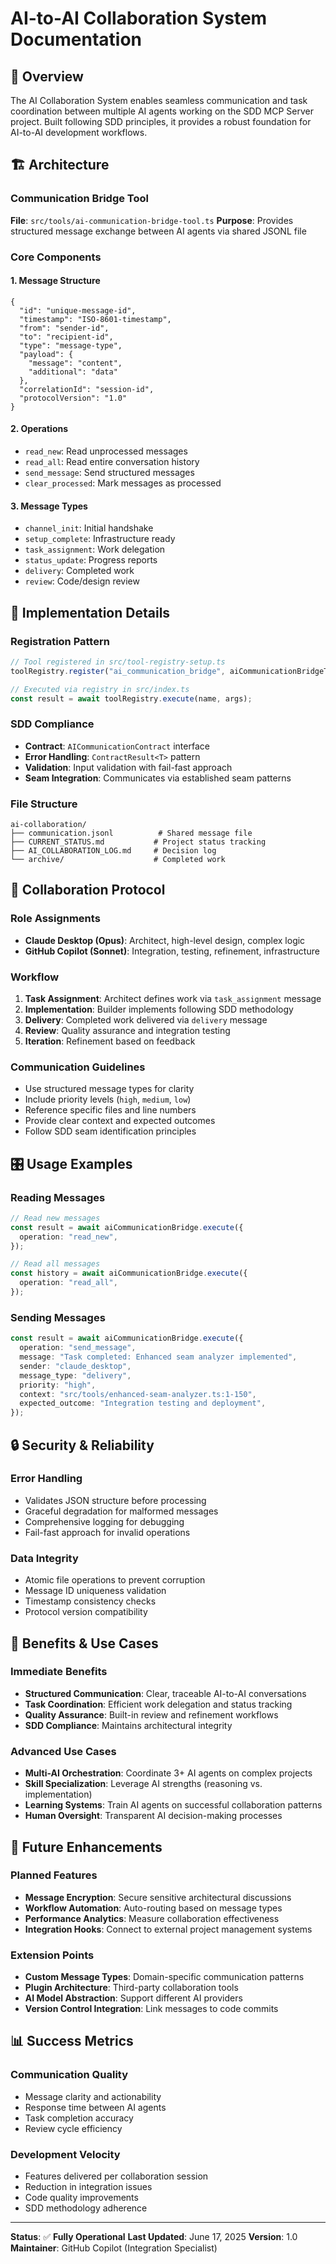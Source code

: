 # AI-to-AI Collaboration System Documentation

## 🎯 Overview

The AI Collaboration System enables seamless communication and task coordination between multiple AI agents working on the SDD MCP Server project. Built following SDD principles, it provides a robust foundation for AI-to-AI development workflows.

## 🏗️ Architecture

### Communication Bridge Tool

**File**: `src/tools/ai-communication-bridge-tool.ts`
**Purpose**: Provides structured message exchange between AI agents via shared JSONL file

### Core Components

#### 1. Message Structure

```jsonl
{
  "id": "unique-message-id",
  "timestamp": "ISO-8601-timestamp",
  "from": "sender-id",
  "to": "recipient-id",
  "type": "message-type",
  "payload": {
    "message": "content",
    "additional": "data"
  },
  "correlationId": "session-id",
  "protocolVersion": "1.0"
}
```

#### 2. Operations

- `read_new`: Read unprocessed messages
- `read_all`: Read entire conversation history
- `send_message`: Send structured messages
- `clear_processed`: Mark messages as processed

#### 3. Message Types

- `channel_init`: Initial handshake
- `setup_complete`: Infrastructure ready
- `task_assignment`: Work delegation
- `status_update`: Progress reports
- `delivery`: Completed work
- `review`: Code/design review

## 🔧 Implementation Details

### Registration Pattern

```typescript
// Tool registered in src/tool-registry-setup.ts
toolRegistry.register("ai_communication_bridge", aiCommunicationBridgeTool);

// Executed via registry in src/index.ts
const result = await toolRegistry.execute(name, args);
```

### SDD Compliance

- **Contract**: `AICommunicationContract` interface
- **Error Handling**: `ContractResult<T>` pattern
- **Validation**: Input validation with fail-fast approach
- **Seam Integration**: Communicates via established seam patterns

### File Structure

```
ai-collaboration/
├── communication.jsonl          # Shared message file
├── CURRENT_STATUS.md           # Project status tracking
├── AI_COLLABORATION_LOG.md     # Decision log
└── archive/                    # Completed work
```

## 🤝 Collaboration Protocol

### Role Assignments

- **Claude Desktop (Opus)**: Architect, high-level design, complex logic
- **GitHub Copilot (Sonnet)**: Integration, testing, refinement, infrastructure

### Workflow

1. **Task Assignment**: Architect defines work via `task_assignment` message
2. **Implementation**: Builder implements following SDD methodology
3. **Delivery**: Completed work delivered via `delivery` message
4. **Review**: Quality assurance and integration testing
5. **Iteration**: Refinement based on feedback

### Communication Guidelines

- Use structured message types for clarity
- Include priority levels (`high`, `medium`, `low`)
- Reference specific files and line numbers
- Provide clear context and expected outcomes
- Follow SDD seam identification principles

## 🎛️ Usage Examples

### Reading Messages

```typescript
// Read new messages
const result = await aiCommunicationBridge.execute({
  operation: "read_new",
});

// Read all messages
const history = await aiCommunicationBridge.execute({
  operation: "read_all",
});
```

### Sending Messages

```typescript
const result = await aiCommunicationBridge.execute({
  operation: "send_message",
  message: "Task completed: Enhanced seam analyzer implemented",
  sender: "claude_desktop",
  message_type: "delivery",
  priority: "high",
  context: "src/tools/enhanced-seam-analyzer.ts:1-150",
  expected_outcome: "Integration testing and deployment",
});
```

## 🔒 Security & Reliability

### Error Handling

- Validates JSON structure before processing
- Graceful degradation for malformed messages
- Comprehensive logging for debugging
- Fail-fast approach for invalid operations

### Data Integrity

- Atomic file operations to prevent corruption
- Message ID uniqueness validation
- Timestamp consistency checks
- Protocol version compatibility

## 🚀 Benefits & Use Cases

### Immediate Benefits

- **Structured Communication**: Clear, traceable AI-to-AI conversations
- **Task Coordination**: Efficient work delegation and status tracking
- **Quality Assurance**: Built-in review and refinement workflows
- **SDD Compliance**: Maintains architectural integrity

### Advanced Use Cases

- **Multi-AI Orchestration**: Coordinate 3+ AI agents on complex projects
- **Skill Specialization**: Leverage AI strengths (reasoning vs. implementation)
- **Learning Systems**: Train AI agents on successful collaboration patterns
- **Human Oversight**: Transparent AI decision-making processes

## 🔮 Future Enhancements

### Planned Features

- **Message Encryption**: Secure sensitive architectural discussions
- **Workflow Automation**: Auto-routing based on message types
- **Performance Analytics**: Measure collaboration effectiveness
- **Integration Hooks**: Connect to external project management systems

### Extension Points

- **Custom Message Types**: Domain-specific communication patterns
- **Plugin Architecture**: Third-party collaboration tools
- **AI Model Abstraction**: Support different AI providers
- **Version Control Integration**: Link messages to code commits

## 📊 Success Metrics

### Communication Quality

- Message clarity and actionability
- Response time between AI agents
- Task completion accuracy
- Review cycle efficiency

### Development Velocity

- Features delivered per collaboration session
- Reduction in integration issues
- Code quality improvements
- SDD methodology adherence

---

**Status**: ✅ **Fully Operational**
**Last Updated**: June 17, 2025
**Version**: 1.0
**Maintainer**: GitHub Copilot (Integration Specialist)
